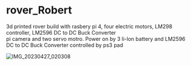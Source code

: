 # rover_Robert
3d printed rover build with rasbery pi 4, four electric motors, LM298 controller, LM2596 DC to DC Buck Converter  
pi camera and two servo motro. Power on by 3 li-lon battery and LM2596 DC to DC Buck Converter 
controlled by ps3 pad 
  
![IMG_20230427_020308](https://user-images.githubusercontent.com/79656363/234727728-872a5523-e8a6-4e68-be90-d19890305281.jpg)
